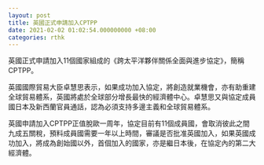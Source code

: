 ```yaml
---
layout: post
title: 英國正式申請加入CPTPP
date: 2021-02-02 01:02:54.000000000 +08:00
categories: rthk
---
```


英國正式申請加入11個國家組成的《跨太平洋夥伴關係全面與進步協定》，簡稱CPTPP。

英國國際貿易大臣卓慧思表示，如果成功加入協定，將創造就業機會，亦有助重建全球貿易體系，英國將處於全球部分增長最快的經濟體中心。卓慧思又與協定成員國日本及新西蘭官員通話，認為必須支持多邊主義和全球貿易體系。

英國申請加入CPTPP正值脫歐一周年，協定目前有11個成員國，會取消彼此之間九成五關稅，預料成員國需要一年以上時間，審議是否批准英國加入，如果英國成功加入，將成為創始國以外，首個加入的國家，亦是繼日本後，在協定內的第二大經濟體。
